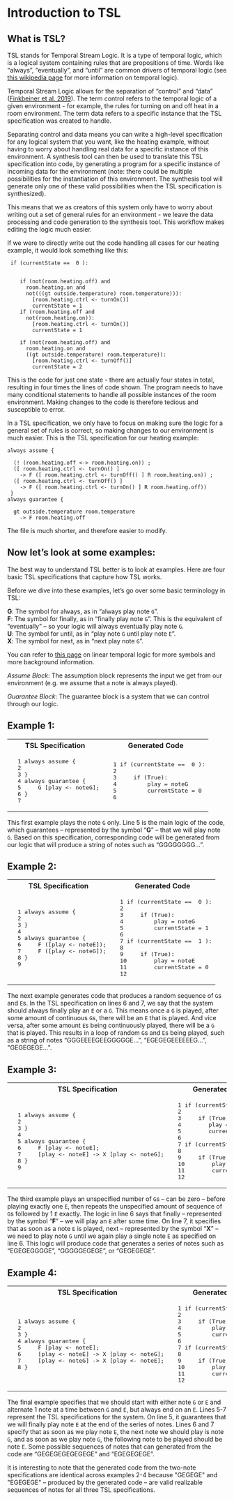 # Introduction to TSL

## What is TSL? 

TSL stands for Temporal Stream Logic. It is a type of temporal logic, which is a logical system containing rules that are propositions of time. Words like “always”, “eventually”, and “until” are common drivers of temporal logic (see [this wikipedia page](https://en.wikipedia.org/wiki/Temporal_logic) for more information on temporal logic). 

Temporal Stream Logic allows for the separation of “control” and “data” ([Finkbeiner et al. 2019](https://arxiv.org/abs/1712.00246)). The term control refers to the temporal logic of a given environment - for example, the rules for turning on and off heat in a room environment. The term data refers to a specific instance that the TSL specification was created to handle. 

Separating control and data means you can write a high-level specification for any logical system that you want, like the heating example, without having to worry about handling real data for a specific instance of this environment. A synthesis tool can then be used to translate this TSL specification into code, by generating a program for a specific instance of incoming data for the environment (note: there could be multiple possibilities for the instantiation of this environment. The synthesis tool will generate only one of these valid possibilities when the TSL specification is synthesized). 

This means that we as creators of this system only have to worry about writing out a set of general rules for an environment - we leave the data processing and code generation to the synthesis tool. This workflow makes editing the logic much easier. 

If we were to directly write out the code handling all cases for our heating example, it would look something like this: 

```
 if (currentState ==  0 ): 
  

    if (not(room.heating.off) and
      room.heating.on and
      not(((gt outside.temperature) room.temperature))):
        [room.heating.ctrl <- turnOn()]
        currentState = 1
    if (room.heating.off and
      not(room.heating.on)):
        [room.heating.ctrl <- turnOn()]
        currentState = 1

    if (not(room.heating.off) and
      room.heating.on and
      ((gt outside.temperature) room.temperature)):
        [room.heating.ctrl <- turnOff()]
        currentState = 2
```

This is the code for just one state - there are actually four states in total, resulting in four times the lines of code shown. The program needs to have many conditional statements to handle all possible instances of the room environment. Making changes to the code is therefore tedious and susceptible to error. 

In a TSL specification, we only have to focus on making sure the logic for a general set of rules is correct, so making changes to our environment is much easier. This is the TSL specification for our heating example:

```
always assume {

  (! (room.heating.off <-> room.heating.on)) ;
  ([ room.heating.ctrl <- turnOn() ]
    -> F ([ room.heating.ctrl <- turnOff() ] R room.heating.on)) ;
  ([ room.heating.ctrl <- turnOff() ]
    -> F ([ room.heating.ctrl <- turnOn() ] R room.heating.off))
 }
always guarantee {

  gt outside.temperature room.temperature
    -> F room.heating.off
```

The file is much shorter, and therefore easier to modify. 

## Now let’s look at some examples:

The best way to understand TSL better is to look at examples. Here are four basic TSL specifications that capture how TSL works.

Before we dive into these examples, let’s go over some basic terminology in TSL:

**G**: The symbol for always, as in “always play note `G`”.\
**F**: The symbol for finally, as in “finally play note `G`”. This is the equivalent of “eventually” – so your logic will always eventually play note `G`.\
**U**: The symbol for until, as in “play note `G` until play note `E`”.\
**X**: The symbol for next, as in “next play note `G`”.

You can refer to [this page](https://en.wikipedia.org/wiki/Linear_temporal_logic) on linear temporal logic for more symbols and more background information.

*Assume Block*: The assumption block represents the input we get from our environment (e.g. we assume that a note is always played).

*Guarantee Block*: The guarantee block is a system that we can control through our logic. 


## Example 1:

<table>
<tr>
<th>TSL Specification</th>
<th>Generated Code</th>
</tr>
<tr>
<td>
<pre>
  1 always assume {
  2    
  3 }
  4 always guarantee {
  5     G [play <- noteG];
  6 }
  7
</pre>
</td>
<td>

<pre>
  1 if (currentState ==  0 ):
  2
  3     if (True):
  4         play = noteG
  5         currentState = 0
  6
</pre>

</td>
</tr>
</table>

This first example plays the note `G` only. Line 5 is the main logic of the code, which guarantees – represented by the symbol “**G**” – that we will play note `G`. Based on this specification, corresponding code will be generated from our logic that will produce a string of notes such as “GGGGGGGG…”.					

## Example 2: 

<table>
<tr>
<th>TSL Specification</th>
<th>Generated Code</th>
</tr>
<tr>
<td>
<pre>
  1 always assume {
  2     
  3 }
  4 
  5 always guarantee {
  6     F ([play <- noteE]);
  7     F ([play <- noteG]);
  8 }
  9
</pre>
</td>
<td>

<pre>
  1 if (currentState ==  0 ):
  2
  3     if (True):
  4         play = noteG
  5         currentState = 1
  6
  7 if (currentState ==  1 ):
  8 
  9     if (True):
  10        play = noteE
  11        currentState = 0
  12
</pre>

</td>
</tr>
</table>

The next example generates code that produces a random sequence of `G`s and `E`s. In the TSL specification on lines 6 and 7, we say that the system should always finally play an `E` or a `G`. This means once a `G` is played, after some amount of continuous `G`s, there will be an `E` that is played. And vice versa, after some amount `E`s being continuously played, there will be a `G` that is played. This results in a loop of random `G`s and `E`s being played, such as a string of notes “GGGEEEEGEEGGGGGE…”, “EGEGEGEEEEEEG…”, "GEGEGEGE...".

## Example 3:

<table>
<tr>
<th>TSL Specification</th>
<th>Generated Code</th>
</tr>
<tr>
<td>
<pre>
  1 always assume {
  2     
  3 }
  4 
  5 always guarantee {
  6     F [play <- noteE];
  7     [play <- noteE] -> X [play <- noteG];
  8 }
  9 
</pre>
</td>
<td>

<pre>
  1 if (currentState ==  0 ):
  2
  3     if (True):
  4        play = noteE
  5        currentState = 1
  6
  7 if (currentState ==  1 ):
  8
  9     if (True):
  10        play = noteG
  11        currentState = 0
  12
</pre>

</td>
</tr>
</table>

The third example plays an unspecified number of `G`s – can be zero – before playing exactly one `E`, then repeats the unspecified amount of sequence of `G`s followed by 1 `E` exactly. The logic in line 6 says that finally – represented by the symbol “**F**” – we will play an `E` after some time. On line 7, it specifies that as soon as a note `E` is played, next – represented by the symbol “**X**” – we need to play note `G` until we again play a single note `E` as specified on line 6. This logic will produce code that generates a series of notes such as “EGEGEGGGGE”, “GGGGGEGEGE”, or “GEGEGEGE”.

## Example 4: 

<table>
<tr>
<th>TSL Specification</th>
<th>Generated Code</th>
</tr>
<tr>
<td>
<pre>
  1 always assume {
  2    
  3 }
  4 always guarantee {
  5     F [play <- noteE];
  6     [play <- noteE] -> X [play <- noteG];
  7     [play <- noteG] -> X [play <- noteE];
  8 }
</pre>
</td>
<td>

<pre>
  1 if (currentState ==  0 ):
  2
  3     if (True):
  4         play = noteE
  5         currentState = 1
  6
  7 if (currentState ==  1 ):
  8 
  9     if (True):
  10        play = noteG
  11        currentState = 0
  12
</pre>

</td>
</tr>
</table>

The final example specifies that we should start with either note `G` or `E` and alternate 1 note at a time between `G` and `E`, but always end on an `E`. Lines 5-7 represent the TSL specifications for the system. On line 5, it guarantees that we will finally play note `E` at the end of the series of notes. Lines 6 and 7 specify that as soon as we play note `E`, the next note we should play is note `G`, and as soon as we play note `G`, the following note to be played should be note `E`. Some possible sequences of notes that can generated from the code are “GEGEGEGEGEGEGE” and “EGEGEGEGE”.

It is interesting to note that the generated code from the two-note specifications are identical across examples 2-4 because "GEGEGE" and "EGEGEGE" – produced by the generated code – are valid realizable sequences of notes for all three TSL specifications. 

